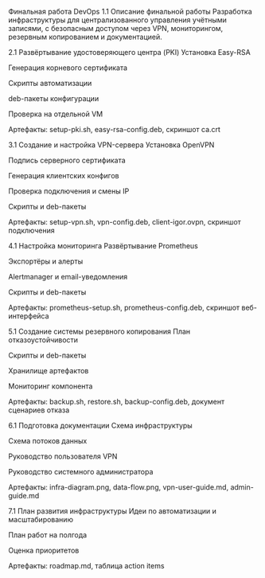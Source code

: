 Финальная работа DevOps
1.1 Описание финальной работы
Разработка инфраструктуры для централизованного управления учётными записями, с безопасным доступом через VPN, мониторингом, резервным копированием и документацией.

2.1 Развёртывание удостоверяющего центра (PKI)
Установка Easy-RSA

Генерация корневого сертификата

Скрипты автоматизации

deb-пакеты конфигурации

Проверка на отдельной VM

Артефакты: setup-pki.sh, easy-rsa-config.deb, скриншот ca.crt

3.1 Создание и настройка VPN-сервера
Установка OpenVPN

Подпись серверного сертификата

Генерация клиентских конфигов

Проверка подключения и смены IP

Скрипты и deb-пакеты

Артефакты: setup-vpn.sh, vpn-config.deb, client-igor.ovpn, скриншот подключения

4.1 Настройка мониторинга
Развёртывание Prometheus

Экспортёры и алерты

Alertmanager и email-уведомления

Скрипты и deb-пакеты

Артефакты: prometheus-setup.sh, prometheus-config.deb, скриншот веб-интерфейса

5.1 Создание системы резервного копирования
План отказоустойчивости

Скрипты и deb-пакеты

Хранилище артефактов

Мониторинг компонента

Артефакты: backup.sh, restore.sh, backup-config.deb, документ сценариев отказа

6.1 Подготовка документации
Схема инфраструктуры

Схема потоков данных

Руководство пользователя VPN

Руководство системного администратора

Артефакты: infra-diagram.png, data-flow.png, vpn-user-guide.md, admin-guide.md

7.1 План развития инфраструктуры
Идеи по автоматизации и масштабированию

План работ на полгода

Оценка приоритетов

Артефакты: roadmap.md, таблица action items
